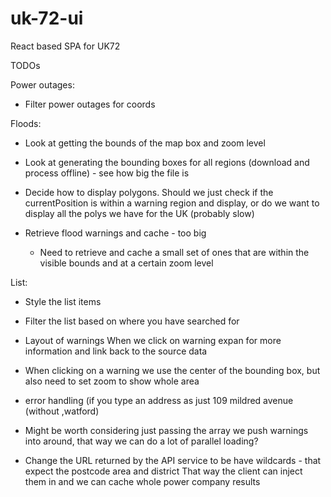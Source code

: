 # uk-72-ui
React based SPA for UK72


TODOs

Power outages:

* Filter power outages for coords


Floods:


* Look at getting the bounds of the map box and zoom level

* Look at generating the bounding boxes for all regions (download and process offline) - see how big the file is

* Decide how to display polygons. 
    Should we just check if the currentPosition is within a warning region and display, 
    or do we want to display all the polys we have for the UK (probably slow)
    
* Retrieve flood warnings and cache - too big
    * Need to retrieve and cache a small set of ones that are within the visible bounds and at a certain zoom level
    
       
List:    
    
* Style the list items    
    
* Filter the list based on where you have searched for



* Layout of warnings
    When we click on warning expan for more information and link back to the source data
    
* When clicking on a warning we use the center of the bounding box, but also need to set zoom to show whole area

* error handling (if you type an address as just 109 mildred avenue (without ,watford)


* Might be worth considering just passing the array we push warnings into around, that way we can do a lot of parallel loading?

* Change the URL returned by the API service to be have wildcards - that expect the postcode area and district
  That way the client can inject them in and we can cache whole power company results